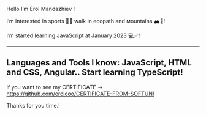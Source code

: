 Hello I’m Erol Mandazhiev !

I’m interested in sports 🏋️‍♂️ walk in ecopath and мountains 🏔️🌳!

I’m started learning JavaScript at January 2023  💻✅!

----------------------------------------------

Languages and Tools I know: JavaScript, HTML and CSS, Angular..
Start learning TypeScript!
----------------------------------------------

If you want to see my CERTIFICATE -> https://github.com/erolcoo/CERTIFICATE-FROM-SOFTUNI 

Thanks for you time.!
